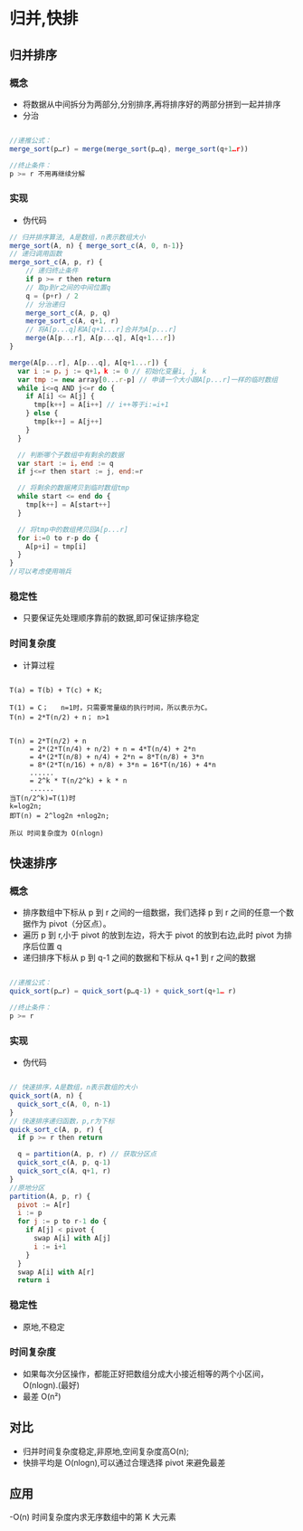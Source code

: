 # 归并,快排

## 归并排序

### 概念

-   将数据从中间拆分为两部分,分别排序,再将排序好的两部分拼到一起并排序
-   分治

```js

//递推公式：
merge_sort(p…r) = merge(merge_sort(p…q), merge_sort(q+1…r))

//终止条件：
p >= r 不用再继续分解
```

### 实现

-   伪代码

```js
// 归并排序算法, A是数组，n表示数组大小
merge_sort(A, n) { merge_sort_c(A, 0, n-1)}
// 递归调用函数
merge_sort_c(A, p, r) {
    // 递归终止条件
    if p >= r then return
    // 取p到r之间的中间位置q
    q = (p+r) / 2
    // 分治递归
    merge_sort_c(A, p, q)
    merge_sort_c(A, q+1, r)
    // 将A[p...q]和A[q+1...r]合并为A[p...r]
    merge(A[p...r], A[p...q], A[q+1...r])
}

merge(A[p...r], A[p...q], A[q+1...r]) {
  var i := p，j := q+1，k := 0 // 初始化变量i, j, k
  var tmp := new array[0...r-p] // 申请一个大小跟A[p...r]一样的临时数组
  while i<=q AND j<=r do {
    if A[i] <= A[j] {
      tmp[k++] = A[i++] // i++等于i:=i+1
    } else {
      tmp[k++] = A[j++]
    }
  }

  // 判断哪个子数组中有剩余的数据
  var start := i，end := q
  if j<=r then start := j, end:=r

  // 将剩余的数据拷贝到临时数组tmp
  while start <= end do {
    tmp[k++] = A[start++]
  }

  // 将tmp中的数组拷贝回A[p...r]
  for i:=0 to r-p do {
    A[p+i] = tmp[i]
  }
}
//可以考虑使用哨兵

```

### 稳定性

-   只要保证先处理顺序靠前的数据,即可保证排序稳定

### 时间复杂度

-   计算过程

```

T(a) = T(b) + T(c) + K;

T(1) = C；   n=1时，只需要常量级的执行时间，所以表示为C。
T(n) = 2*T(n/2) + n； n>1


T(n) = 2*T(n/2) + n
     = 2*(2*T(n/4) + n/2) + n = 4*T(n/4) + 2*n
     = 4*(2*T(n/8) + n/4) + 2*n = 8*T(n/8) + 3*n
     = 8*(2*T(n/16) + n/8) + 3*n = 16*T(n/16) + 4*n
     ......
     = 2^k * T(n/2^k) + k * n
     ......
当T(n/2^k)=T(1)时
k=log2n;
即T(n) = 2^log2n +nlog2n;

所以 时间复杂度为 O(nlogn)

```

## 快速排序

### 概念

-   排序数组中下标从 p 到 r 之间的一组数据，我们选择 p 到 r 之间的任意一个数据作为 pivot（分区点）。
-   遍历 p 到 r,小于 pivot 的放到左边，将大于 pivot 的放到右边,此时 pivot 为排序后位置 q
-   递归排序下标从 p 到 q-1 之间的数据和下标从 q+1 到 r 之间的数据

```js

//递推公式：
quick_sort(p…r) = quick_sort(p…q-1) + quick_sort(q+1… r)

//终止条件：
p >= r
```

### 实现

-   伪代码

```js

// 快速排序，A是数组，n表示数组的大小
quick_sort(A, n) {
  quick_sort_c(A, 0, n-1)
}
// 快速排序递归函数，p,r为下标
quick_sort_c(A, p, r) {
  if p >= r then return

  q = partition(A, p, r) // 获取分区点
  quick_sort_c(A, p, q-1)
  quick_sort_c(A, q+1, r)
}
//原地分区
partition(A, p, r) {
  pivot := A[r]
  i := p
  for j := p to r-1 do {
    if A[j] < pivot {
      swap A[i] with A[j]
      i := i+1
    }
  }
  swap A[i] with A[r]
  return i

```

### 稳定性

-   原地,不稳定

### 时间复杂度
- 如果每次分区操作，都能正好把数组分成大小接近相等的两个小区间，O(nlogn).(最好)
- 最差 O(n²)

## 对比

- 归并时间复杂度稳定,非原地,空间复杂度高O(n);
- 快排平均是 O(nlogn),可以通过合理选择 pivot 来避免最差


## 应用
-O(n) 时间复杂度内求无序数组中的第 K 大元素


